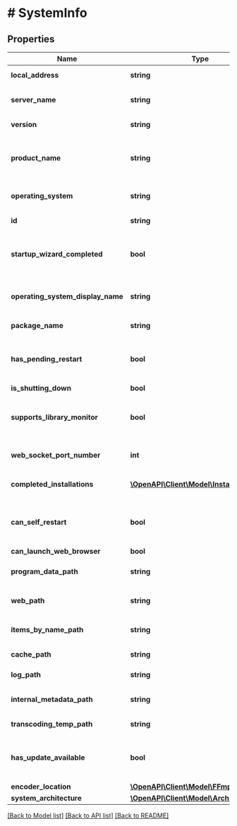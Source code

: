 # # SystemInfo

## Properties

Name | Type | Description | Notes
------------ | ------------- | ------------- | -------------
**local_address** | **string** | Gets or sets the local address. | [optional]
**server_name** | **string** | Gets or sets the name of the server. | [optional]
**version** | **string** | Gets or sets the server version. | [optional]
**product_name** | **string** | Gets or sets the product name. This is the AssemblyProduct name. | [optional]
**operating_system** | **string** | Gets or sets the operating system. | [optional]
**id** | **string** | Gets or sets the id. | [optional]
**startup_wizard_completed** | **bool** | Gets or sets a value indicating whether the startup wizard is completed. | [optional]
**operating_system_display_name** | **string** | Gets or sets the display name of the operating system. | [optional]
**package_name** | **string** | Gets or sets the package name. | [optional]
**has_pending_restart** | **bool** | Gets or sets a value indicating whether this instance has pending restart. | [optional]
**is_shutting_down** | **bool** |  | [optional]
**supports_library_monitor** | **bool** | Gets or sets a value indicating whether [supports library monitor]. | [optional]
**web_socket_port_number** | **int** | Gets or sets the web socket port number. | [optional]
**completed_installations** | [**\OpenAPI\Client\Model\InstallationInfo[]**](InstallationInfo.md) | Gets or sets the completed installations. | [optional]
**can_self_restart** | **bool** | Gets or sets a value indicating whether this instance can self restart. | [optional]
**can_launch_web_browser** | **bool** |  | [optional]
**program_data_path** | **string** | Gets or sets the program data path. | [optional]
**web_path** | **string** | Gets or sets the web UI resources path. | [optional]
**items_by_name_path** | **string** | Gets or sets the items by name path. | [optional]
**cache_path** | **string** | Gets or sets the cache path. | [optional]
**log_path** | **string** | Gets or sets the log path. | [optional]
**internal_metadata_path** | **string** | Gets or sets the internal metadata path. | [optional]
**transcoding_temp_path** | **string** | Gets or sets the transcode path. | [optional]
**has_update_available** | **bool** | Gets or sets a value indicating whether this instance has update available. | [optional]
**encoder_location** | [**\OpenAPI\Client\Model\FFmpegLocation**](FFmpegLocation.md) |  | [optional]
**system_architecture** | [**\OpenAPI\Client\Model\Architecture**](Architecture.md) |  | [optional]

[[Back to Model list]](../../README.md#models) [[Back to API list]](../../README.md#endpoints) [[Back to README]](../../README.md)
